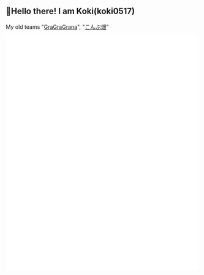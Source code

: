 ## 👋Hello there!  I am Koki(koki0517)
  
My old teams "[GraGraGrana](https://github.com/1nmy-42nd-KOMBU)", "[こんぶ畑](https://github.com/KOMBU-Batake)"

![Metrics](/github-metrics.svg)
